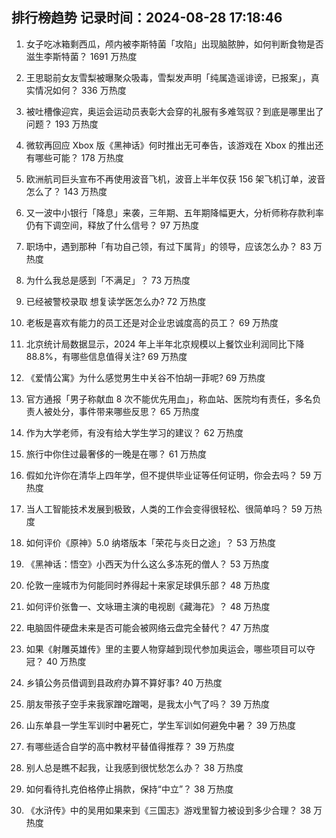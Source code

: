 
## 排行榜趋势 记录时间：2024-08-28 17:18:46
  
  1. 女子吃冰箱剩西瓜，颅内被李斯特菌「攻陷」出现脑脓肿，如何判断食物是否滋生李斯特菌？ 1691 万热度
    
  2. 王思聪前女友雪梨被曝聚众吸毒，雪梨发声明「纯属造谣诽谤，已报案」，真实情况如何？ 336 万热度
    
  3. 被吐槽像迎宾，奥运会运动员表彰大会穿的礼服有多难驾驭？到底是哪里出了问题？ 193 万热度
    
  4. 微软再回应 Xbox 版《黑神话》何时推出无可奉告，该游戏在 Xbox 的推出还有哪些可能？ 178 万热度
    
  5. 欧洲航司巨头宣布不再使用波音飞机，波音上半年仅获 156 架飞机订单，波音怎么了？ 143 万热度
    
  6. 又一波中小银行「降息」来袭，三年期、五年期降幅更大，分析师称存款利率仍有下调空间，释放了什么信号？ 97 万热度
    
  7. 职场中，遇到那种「有功自己领，有过下属背」的领导，应该怎么办？ 83 万热度
    
  8. 为什么我总是感到「不满足」？ 73 万热度
    
  9. 已经被警校录取 想复读学医怎么办? 72 万热度
    
  10. 老板是喜欢有能力的员工还是对企业忠诚度高的员工？ 69 万热度
    
  11. 北京统计局数据显示，2024 年上半年北京规模以上餐饮业利润同比下降 88.8%，有哪些信息值得关注? 69 万热度
    
  12. 《爱情公寓》为什么感觉男生中关谷不怕胡一菲呢? 69 万热度
    
  13. 官方通报「男子称献血 8 次不能优先用血」，称血站、医院均有责任，多名负责人被处分，事件带来哪些反思？ 65 万热度
    
  14. 作为大学老师，有没有给大学生学习的建议？ 62 万热度
    
  15. 旅行中你住过最奢侈的一晚是在哪？ 61 万热度
    
  16. 假如允许你在清华上四年学，但不提供毕业证等任何证明，你会去吗？ 59 万热度
    
  17. 当人工智能技术发展到极致，人类的工作会变得很轻松、很简单吗？ 59 万热度
    
  18. 如何评价《原神》5.0 纳塔版本「荣花与炎日之途」？ 53 万热度
    
  19. 《黑神话：悟空》小西天为什么这么多冻死的僧人？ 53 万热度
    
  20. 伦敦一座城市为何能同时养得起十来家足球俱乐部？ 48 万热度
    
  21. 如何评价张鲁一、文咏珊主演的电视剧《藏海花》？ 48 万热度
    
  22. 电脑固件硬盘未来是否可能会被网络云盘完全替代？ 47 万热度
    
  23. 如果《射雕英雄传》里的主要人物穿越到现代参加奥运会，哪些项目可以夺冠？ 40 万热度
    
  24. 乡镇公务员借调到县政府办算不算好事? 40 万热度
    
  25. 朋友带孩子空手来我家蹭吃蹭喝，是我太小气了吗？ 39 万热度
    
  26. 山东单县一学生军训时中暑死亡，学生军训如何避免中暑？ 39 万热度
    
  27. 有哪些适合自学的高中教材平替值得推荐？ 39 万热度
    
  28. 别人总是瞧不起我，让我感到很忧愁怎么办？ 38 万热度
    
  29. 如何看待扎克伯格停止捐款，保持“中立”？ 38 万热度
    
  30. 《水浒传》中的吴用如果来到《三国志》游戏里智力被设到多少合理？ 38 万热度
    